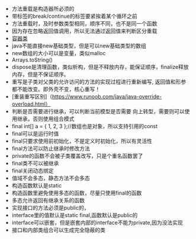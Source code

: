 - 方法重载是构造器所必须的
- 带标签的break/continue的标签要紧挨着某个循环之前
- 方法重载时，及时参数类型相同，顺序不同，也不是同一个函数
- 因为存在忽略返回值调用，所以无法通过返回值来判断区分重载
- [容器类](https://blog.csdn.net/qq_37465368/article/details/80854672)
- java不能直接new基础类型，但是可以new基础类型的数组
- new数组的大小可以是变量，类似malloc
- Arrays.toString()
- dispose是清理函数，类似析构，但是不释放内存，能保证顺序，finalize释放内存，但是不保证顺序。
- 重写是子类对父类的允许访问的方法的实现过程进行重新编写, 返回值和形参都不能改变。即外壳不变，核心重写！
- [重装重写区别]（https://www.runoob.com/java/java-override-overload.html）
- 判断是否需要进行继承，可以判断当前模型是否需要 向上转型，需要则可以使用继承，否则使用组合模式
- final int[] a = { 1, 2, 3 };//数组也是对象，所以支持引用的const
- final可以是运行时值
- final只要求使用前初始化，不是定义时初始化，所以有灵活性
- final方法可以防止继承时修改方法
- private的函数不会被子类覆盖改写，只是个重名函数罢了
- final类不可以被继承
- final关闭动态绑定
- 值域不会多态，静态方法不会多态
- 构造函数默认是static
- 构造函数里避免使用多态的函数，尽量只使用final的函数
- 多态允许返回有继承关系的函数
- 实现接口的方法必须是public的，
- interface里的值默认是static final,函数默认是public的
- interface可以嵌套，但是嵌套内部的interface不能为private,因为没法实现
- 接口和内部类组合可以生成完全隐蔽的类
